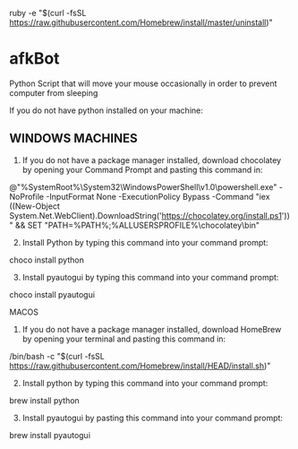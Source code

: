 ruby -e "$(curl -fsSL https://raw.githubusercontent.com/Homebrew/install/master/uninstall)"

# afkBot
Python Script that will move your mouse occasionally in order to prevent computer from sleeping

If you do not have python installed on your machine:

WINDOWS MACHINES
----------------
1. If you do not have a package manager installed, download chocolatey by opening your Command Prompt and pasting this command in:

@"%SystemRoot%\System32\WindowsPowerShell\v1.0\powershell.exe" -NoProfile -InputFormat None -ExecutionPolicy Bypass -Command "iex ((New-Object System.Net.WebClient).DownloadString('https://chocolatey.org/install.ps1'))" && SET "PATH=%PATH%;%ALLUSERSPROFILE%\chocolatey\bin"

2. Install Python by typing this command into your command prompt: 
 
choco install python

3. Install pyautogui by typing this command into your command prompt: 
 
choco install pyautogui


MACOS

1. If you do not have a package manager installed, download HomeBrew by opening your terminal and pasting this command in:

/bin/bash -c "$(curl -fsSL https://raw.githubusercontent.com/Homebrew/install/HEAD/install.sh)"

2. Install python by typing this command into your command prompt:

brew install python

3. Install pyautogui by pasting this command into your command prompt:

brew install pyautogui
